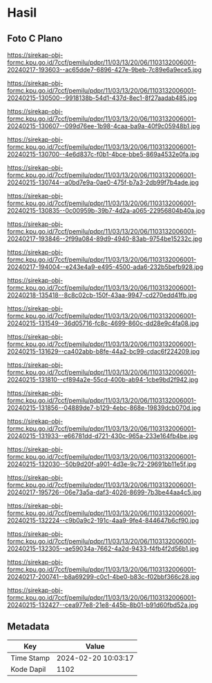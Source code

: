 # Hasil

## Foto C Plano

https://sirekap-obj-formc.kpu.go.id/7ccf/pemilu/pdpr/11/03/13/20/06/1103132006001-20240217-193603--ac65dde7-6896-427e-9beb-7c89e6a9ece5.jpg

https://sirekap-obj-formc.kpu.go.id/7ccf/pemilu/pdpr/11/03/13/20/06/1103132006001-20240215-130500--9918138b-54d1-437d-8ec1-8f27aadab485.jpg

https://sirekap-obj-formc.kpu.go.id/7ccf/pemilu/pdpr/11/03/13/20/06/1103132006001-20240215-130607--099d76ee-1b98-4caa-ba9a-40f9c05948b1.jpg

https://sirekap-obj-formc.kpu.go.id/7ccf/pemilu/pdpr/11/03/13/20/06/1103132006001-20240215-130700--4e6d837c-f0b1-4bce-bbe5-869a4532e0fa.jpg

https://sirekap-obj-formc.kpu.go.id/7ccf/pemilu/pdpr/11/03/13/20/06/1103132006001-20240215-130744--a0bd7e9a-0ae0-475f-b7a3-2db99f7b4ade.jpg

https://sirekap-obj-formc.kpu.go.id/7ccf/pemilu/pdpr/11/03/13/20/06/1103132006001-20240215-130835--0c00959b-39b7-4d2a-a065-22956804b40a.jpg

https://sirekap-obj-formc.kpu.go.id/7ccf/pemilu/pdpr/11/03/13/20/06/1103132006001-20240217-193846--2f99a084-89d9-4940-83ab-9754be15232c.jpg

https://sirekap-obj-formc.kpu.go.id/7ccf/pemilu/pdpr/11/03/13/20/06/1103132006001-20240217-194004--e243e4a9-e495-4500-ada6-232b5befb928.jpg

https://sirekap-obj-formc.kpu.go.id/7ccf/pemilu/pdpr/11/03/13/20/06/1103132006001-20240218-135418--8c8c02cb-150f-43aa-9947-cd270edd41fb.jpg

https://sirekap-obj-formc.kpu.go.id/7ccf/pemilu/pdpr/11/03/13/20/06/1103132006001-20240215-131549--36d05716-fc8c-4699-860c-dd28e9c4fa08.jpg

https://sirekap-obj-formc.kpu.go.id/7ccf/pemilu/pdpr/11/03/13/20/06/1103132006001-20240215-131629--ca402abb-b8fe-44a2-bc99-cdac6f224209.jpg

https://sirekap-obj-formc.kpu.go.id/7ccf/pemilu/pdpr/11/03/13/20/06/1103132006001-20240215-131810--cf894a2e-55cd-400b-ab94-1cbe9bd2f942.jpg

https://sirekap-obj-formc.kpu.go.id/7ccf/pemilu/pdpr/11/03/13/20/06/1103132006001-20240215-131856--04889de7-b129-4ebc-868e-19839dcb070d.jpg

https://sirekap-obj-formc.kpu.go.id/7ccf/pemilu/pdpr/11/03/13/20/06/1103132006001-20240215-131933--e66781dd-d721-430c-965a-233e164fb4be.jpg

https://sirekap-obj-formc.kpu.go.id/7ccf/pemilu/pdpr/11/03/13/20/06/1103132006001-20240215-132030--50b9d20f-a901-4d3e-9c72-29691bb11e5f.jpg

https://sirekap-obj-formc.kpu.go.id/7ccf/pemilu/pdpr/11/03/13/20/06/1103132006001-20240217-195726--06e73a5a-daf3-4026-8699-7b3be44aa4c5.jpg

https://sirekap-obj-formc.kpu.go.id/7ccf/pemilu/pdpr/11/03/13/20/06/1103132006001-20240215-132224--c9b0a9c2-191c-4aa9-9fe4-844647b6cf90.jpg

https://sirekap-obj-formc.kpu.go.id/7ccf/pemilu/pdpr/11/03/13/20/06/1103132006001-20240215-132305--ae59034a-7662-4a2d-9433-f4fb4f2d56b1.jpg

https://sirekap-obj-formc.kpu.go.id/7ccf/pemilu/pdpr/11/03/13/20/06/1103132006001-20240217-200741--b8a69299-c0c1-4be0-b83c-f02bbf366c28.jpg

https://sirekap-obj-formc.kpu.go.id/7ccf/pemilu/pdpr/11/03/13/20/06/1103132006001-20240215-132427--cea977e8-21e8-445b-8b01-b91d60fbd52a.jpg


## Metadata

| Key        | Value               |
| ---------- | ------------------- |
| Time Stamp | 2024-02-20 10:03:17 |
| Kode Dapil | 1102                |



